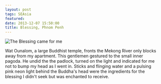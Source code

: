 ```yaml
---
layout: post
tags: SEAsia
featured: 
date: 2013-12-07 15:50:00
title: Blessing, Phnom Penh
---
```

![The Blessing came for me](http://personandplace.s3.amazonaws.com/2013-10-19-phnompenh-blessing.jpg)

Wat Ounalom, a large Buddhist temple, fronts the Mekong River only blocks away from my apartment. This gentlemen gestured to the small inner pagoda. He undid the the padlock, turned on the light and indicated for me not to bump my head as I went in. Sticks and flinging water and a pulsing pink neon light behind the Buddha's head were the ingredients for the blessing I didn't seek but was enchanted to receive. 

